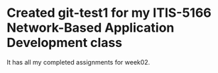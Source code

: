 # Created git-test1 for my ITIS-5166 Network-Based Application Development class
It has all my completed assignments for week02.
